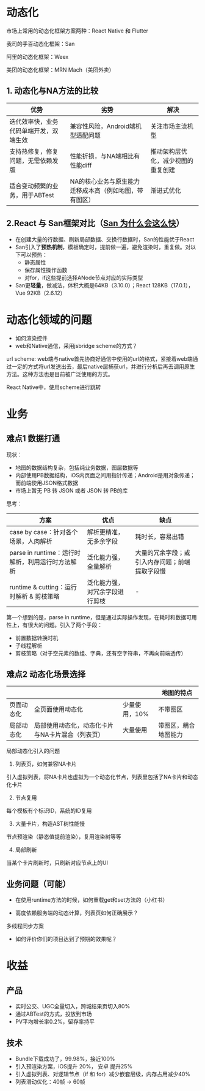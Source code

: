 # 动态化

市场上常用的动态化框架方案两种：React Native 和 Flutter

我司的手百动态化框架：San

阿里的动态化框架：Weex

美团的动态化框架：MRN Mach（美团外卖）

## 1. 动态化与NA方法的比较

| 优势                                   | 劣势                                                   | 解决                               |
| -------------------------------------- | ------------------------------------------------------ | ---------------------------------- |
| 迭代效率快，业务代码单端开发，双端生效 | 兼容性风险，Android端机型适配问题                      | 关注市场主流机型                   |
| 支持热修复，修复问题，无需依赖发版     | 性能折损，与NA端相比有性能diff                         | 推动架构层优化，减少视图的重复创建 |
| 适合变动频繁的业务，用于ABTest         | NA的核心业务与原生能力迁移成本高（例如地图，带有图区） | 渐进式优化                         |



## 2.React 与 San框架对比（[San 为什么会这么快](https://efe.baidu.com/blog/san-perf/)）

- 在创建大量的行数据、刷新局部数据、交换行数据时，San的性能优于React
- San引入了**预热机制**，模板确定时，提前做一遍，避免渲染时，重复做。对以下可以预热：
  - 静态属性
  - 保存属性操作函数
  - 对for，if这些提前选择ANode节点对应的实际类型
- San更**轻量**，做减法，体积大概是64KB（3.10.0）；React 128KB（17.0.1），Vue 92KB（2.6.12）

# 动态化领域的问题

- 如何渲染控件
- web和Native通信，采用jsbridge scheme的方式？

url scheme: web端与native首先协商好通信中使用的url的格式，紧接着web端通过一定的方式将url发送出去，最后native层捕获url，并进行分析后再去调用原生方法。这种方法也是目前被广泛使用的方式。

React Native中，使用scheme进行跳转

# 业务

## 难点1 数据打通

现状：

- 地图的数据结构复杂，包括纯业务数据，图层数据等
- 内部使用PB数据结构，iOS内页面之间用指针传递；Android是用对象传递；而前端使用JSON格式数据
- 市场上暂无 PB 转 JSON 或者 JSON 转 PB的库

思考：

| 方案                                             | 优点                           | 缺点                                           |
| ------------------------------------------------ | ------------------------------ | ---------------------------------------------- |
| case by case：针对各个场景，人肉解析             | 解析更精准，无多余字段         | 耗时长，容易出错                               |
| parse in runtime：运行时解析，利用运行时方法解析 | 泛化能力强，全量解析           | 大量的冗余字段；或引入内存问题；前端提取字段慢 |
| runtime & cutting：运行时解析 & 剪枝策略         | 泛化能力强，对冗余字段进行剪枝 | -                                              |

第一个想到的是，parse in runtime，但是通过实际操作发现，在耗时和数据可用性上，有很大的问题。引入了两个手段：

- 前置数据转换时机
- 子线程解析
- 剪枝策略（对于空元素的数组、字典，还有空字符串，不再向前端透传）



## 难点2 动态化场景选择

|            |                                                  |               | 地图的特点           |
| ---------- | ------------------------------------------------ | ------------- | -------------------- |
| 页面动态化 | 全页面使用动态化                                 | 少量使用，10% | 不带图区             |
| 局部动态化 | 局部使用动态化，动态化卡片与NA卡片混合（列表页） | 大量使用      | 带图区，耦合地图能力 |



局部动态化引入的问题

1. 列表页，如何兼容NA卡片

引入虚拟列表，将NA卡片也虚拟为一个动态化节点，列表里包括了NA卡片和动态化卡片

2. 节点复用

每个模板有个标识ID，系统的ID复用

3. 大量卡片，构造AST树性能慢

节点预渲染（静态值提前渲染），复用渲染树等等

4. 局部刷新

当某个卡片刷新时，只刷新对应节点上的UI



## 业务问题（可能）



- 在使用runtime方法的时候，如何重载get和set方法的（小红书）



- 高度依赖服务端的动态计算，列表页如何正确展示？

多线程同步方案

- 如何评价你们的项目达到了预期的效果呢？

# 收益

## 产品

- 实时公交、UGC全量切入，跨城结果页切入80%
- 通过ABTest的方式，投放到市场
- PV平均增长率0.2%，留存率持平

## 技术

- Bundle下载成功了，99.98%，接近100%
- 引入预渲染方案，iOS提升 20%， 安卓 提升25%
- 引入虚拟列表、对逻辑节点（if 和 for）减少嵌套层级，内存占用减少40%
- 列表滑动优化：40帧 -> 60帧